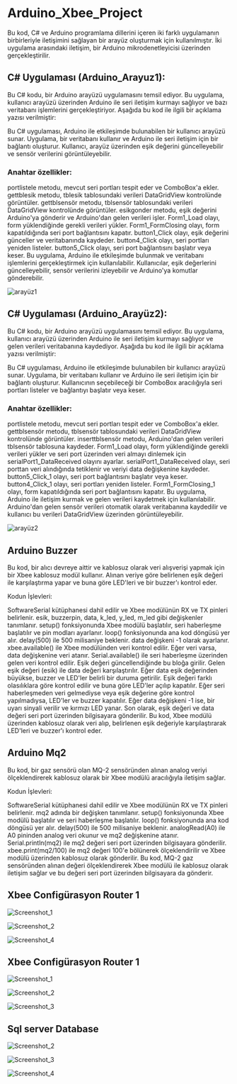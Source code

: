 # Arduino_Xbee_Project
Bu kod, C# ve Arduino programlama dillerini içeren iki farklı uygulamanın birbirleriyle iletişimini sağlayan bir arayüz oluşturmak için kullanılmıştır. İki uygulama arasındaki iletişim, bir Arduino mikrodenetleyicisi üzerinden gerçekleştirilir.


## C# Uygulaması (Arduino_Arayuz1):
Bu C# kodu, bir Arduino arayüzü uygulamasını temsil ediyor. Bu uygulama, kullanıcı arayüzü üzerinden Arduino ile seri iletişim kurmayı sağlıyor ve bazı veritabanı işlemlerini gerçekleştiriyor. Aşağıda bu kod ile ilgili bir açıklama yazısı verilmiştir:

Bu C# uygulaması, Arduino ile etkileşimde bulunabilen bir kullanıcı arayüzü sunar. Uygulama, bir veritabanı kullanır ve Arduino ile seri iletişim için bir bağlantı oluşturur. Kullanıcı, arayüz üzerinden eşik değerini güncelleyebilir ve sensör verilerini görüntüleyebilir.

### Anahtar özellikler:
portlistele metodu, mevcut seri portları tespit eder ve ComboBox'a ekler.
gettblesik metodu, tblesik tablosundaki verileri DataGridView kontrolünde görüntüler.
gettblsensör metodu, tblsensör tablosundaki verileri DataGridView kontrolünde görüntüler.
esikgonder metodu, eşik değerini Arduino'ya gönderir ve Arduino'dan gelen verileri işler.
Form1_Load olayı, form yüklendiğinde gerekli verileri yükler.
Form1_FormClosing olayı, form kapatıldığında seri port bağlantısını kapatır.
button1_Click olayı, eşik değerini günceller ve veritabanında kaydeder.
button4_Click olayı, seri portları yeniden listeler.
button5_Click olayı, seri port bağlantısını başlatır veya keser.
Bu uygulama, Arduino ile etkileşimde bulunmak ve veritabanı işlemlerini gerçekleştirmek için kullanılabilir. Kullanıcılar, eşik değerlerini güncelleyebilir, sensör verilerini izleyebilir ve Arduino'ya komutlar gönderebilir.

![arayüz1](https://github.com/serkancan006/Arduino_Xbee_Project/assets/109299838/6a238a84-b9ff-4598-a9f4-fd80d98453b6)




## C# Uygulaması (Arduino_Arayüz2):
Bu C# kodu, bir Arduino arayüzü uygulamasını temsil ediyor. Bu uygulama, kullanıcı arayüzü üzerinden Arduino ile seri iletişim kurmayı sağlıyor ve gelen verileri veritabanına kaydediyor. Aşağıda bu kod ile ilgili bir açıklama yazısı verilmiştir:

Bu C# uygulaması, Arduino ile etkileşimde bulunabilen bir kullanıcı arayüzü sunar. Uygulama, bir veritabanı kullanır ve Arduino ile seri iletişim için bir bağlantı oluşturur. Kullanıcının seçebileceği bir ComboBox aracılığıyla seri portları listeler ve bağlantıyı başlatır veya keser.

### Anahtar özellikler:
portlistele metodu, mevcut seri portları tespit eder ve ComboBox'a ekler.
gettblsensör metodu, tblsensör tablosundaki verileri DataGridView kontrolünde görüntüler.
inserttblsensör metodu, Arduino'dan gelen verileri tblsensör tablosuna kaydeder.
Form1_Load olayı, form yüklendiğinde gerekli verileri yükler ve seri port üzerinden veri almayı dinlemek için serialPort1_DataReceived olayını ayarlar.
serialPort1_DataReceived olayı, seri porttan veri alındığında tetiklenir ve veriyi data değişkenine kaydeder.
button5_Click_1 olayı, seri port bağlantısını başlatır veya keser.
button4_Click_1 olayı, seri portları yeniden listeler.
Form1_FormClosing_1 olayı, form kapatıldığında seri port bağlantısını kapatır.
Bu uygulama, Arduino ile iletişim kurmak ve gelen verileri kaydetmek için kullanılabilir. Arduino'dan gelen sensör verileri otomatik olarak 
veritabanına kaydedilir ve kullanıcı bu verileri DataGridView üzerinden görüntüleyebilir.

![arayüz2](https://github.com/serkancan006/Arduino_Xbee_Project/assets/109299838/12bbc3f2-2558-470c-a4bf-d5b509bf5476)






## Arduino Buzzer
Bu kod, bir alıcı devreye aittir ve kablosuz olarak veri alışverişi yapmak için bir Xbee kablosuz modül kullanır. Alınan veriye göre belirlenen eşik değeri ile karşılaştırma yapar ve buna göre LED'leri ve bir buzzer'ı kontrol eder.

Kodun İşlevleri:

SoftwareSerial kütüphanesi dahil edilir ve Xbee modülünün RX ve TX pinleri belirlenir.
esik, buzzerpin, data, k_led, y_led, m_led gibi değişkenler tanımlanır.
setup() fonksiyonunda Xbee modülü başlatılır, seri haberleşme başlatılır ve pin modları ayarlanır.
loop() fonksiyonunda ana kod döngüsü yer alır.
delay(500) ile 500 milisaniye beklenir.
data değişkeni -1 olarak ayarlanır.
xbee.available() ile Xbee modülünden veri kontrol edilir. Eğer veri varsa, data değişkenine veri atanır.
Serial.available() ile seri haberleşme üzerinden gelen veri kontrol edilir. Eşik değeri güncellendiğinde bu bloğa girilir.
Gelen eşik değeri (esik) ile data değeri karşılaştırılır. Eğer data eşik değerinden büyükse, buzzer ve LED'ler belirli bir duruma getirilir.
Eşik değeri farklı olasılıklara göre kontrol edilir ve buna göre LED'ler açılıp kapatılır.
Eğer seri haberleşmeden veri gelmediyse veya eşik değerine göre kontrol yapılmadıysa, LED'ler ve buzzer kapatılır.
Eğer data değişkeni -1 ise, bir uyarı sinyali verilir ve kırmızı LED yanar.
Son olarak, eşik değeri ve data değeri seri port üzerinden bilgisayara gönderilir.
Bu kod, Xbee modülü üzerinden kablosuz olarak veri alıp, belirlenen eşik değeriyle karşılaştırarak LED'leri ve buzzer'ı kontrol eder.






## Arduino Mq2
Bu kod, bir gaz sensörü olan MQ-2 sensöründen alınan analog veriyi ölçeklendirerek kablosuz olarak bir Xbee modülü aracılığıyla iletişim sağlar.

Kodun İşlevleri:

SoftwareSerial kütüphanesi dahil edilir ve Xbee modülünün RX ve TX pinleri belirlenir.
mq2 adında bir değişken tanımlanır.
setup() fonksiyonunda Xbee modülü başlatılır ve seri haberleşme başlatılır.
loop() fonksiyonunda ana kod döngüsü yer alır.
delay(500) ile 500 milisaniye beklenir.
analogRead(A0) ile A0 pininden analog veri okunur ve mq2 değişkenine atanır.
Serial.println(mq2) ile mq2 değeri seri port üzerinden bilgisayara gönderilir.
xbee.print(mq2/100) ile mq2 değeri 100'e bölünerek ölçeklendirilir ve Xbee modülü üzerinden kablosuz olarak gönderilir.
Bu kod, MQ-2 gaz sensöründen alınan değeri ölçeklendirerek Xbee modülü ile kablosuz olarak iletişim sağlar ve bu değeri seri port üzerinden bilgisayara da gönderir.




## Xbee Configürasyon Router 1

![Screenshot_1](https://github.com/serkancan006/Arduino_Xbee_Project/assets/109299838/f8cdcf6a-d665-489f-a783-6b829ca90123)

![Screenshot_2](https://github.com/serkancan006/Arduino_Xbee_Project/assets/109299838/82696e4e-b817-472b-8a38-256809432e9d)

![Screenshot_4](https://github.com/serkancan006/Arduino_Xbee_Project/assets/109299838/cc5771f7-3ec3-46c7-b616-92b97d437de1)





## Xbee Configürasyon Router 1

![Screenshot_1](https://github.com/serkancan006/Arduino_Xbee_Project/assets/109299838/6bf2d7db-1402-4c9e-ac6b-123d7bed8389)

![Screenshot_2](https://github.com/serkancan006/Arduino_Xbee_Project/assets/109299838/90bf82bc-09cc-40fc-aa56-7f0f68edfcad)

![Screenshot_3](https://github.com/serkancan006/Arduino_Xbee_Project/assets/109299838/285768ee-4c49-4aa1-9fca-199c07a047f6)





## Sql server Database
![Screenshot_2](https://github.com/serkancan006/Arduino_Xbee_Project/assets/109299838/97f87fe3-8bfa-4f28-8726-eac71d13a513)

![Screenshot_3](https://github.com/serkancan006/Arduino_Xbee_Project/assets/109299838/5a8abec5-cbfd-4216-b306-a257157a9a4b)

![Screenshot_4](https://github.com/serkancan006/Arduino_Xbee_Project/assets/109299838/1bd1a654-9024-4636-a1df-1ef6285cdd43)



